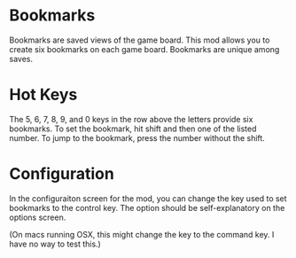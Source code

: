 # Bookmarks

Bookmarks are saved views of the game board. This mod allows you to create six bookmarks on each game board. Bookmarks are unique among saves.

# Hot Keys

The 5, 6, 7, 8, 9, and 0 keys in the row above the letters provide six bookmarks. To set the bookmark, hit shift and then one of the listed number. 
To jump to the bookmark, press the number without the shift.

# Configuration

In the configuraiton screen for the mod, you can change the key used to set bookmarks to the control key. The option should be 
self-explanatory on the options screen.

(On macs running OSX, this might change the key to the command key. I have no way to test this.)

